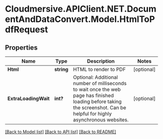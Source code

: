 # Cloudmersive.APIClient.NET.DocumentAndDataConvert.Model.HtmlToPdfRequest
## Properties

Name | Type | Description | Notes
------------ | ------------- | ------------- | -------------
**Html** | **string** | HTML to render to PDF | [optional] 
**ExtraLoadingWait** | **int?** | Optional: Additional number of milliseconds to wait once the web page has finished loading before taking the screenshot.  Can be helpful for highly asynchronous websites. | [optional] 

[[Back to Model list]](../README.md#documentation-for-models) [[Back to API list]](../README.md#documentation-for-api-endpoints) [[Back to README]](../README.md)

